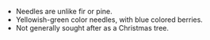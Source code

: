 * Needles are unlike fir or pine.
* Yellowish-green color needles, with blue colored berries.
* Not generally sought after as a Christmas tree.

